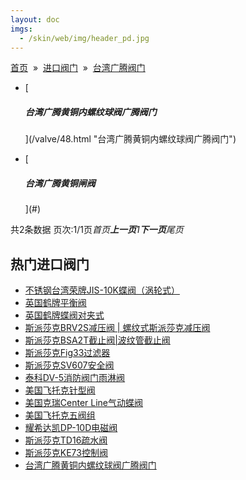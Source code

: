 ```yaml
---
layout: doc
imgs:
  - /skin/web/img/header_pd.jpg
---
```


[首页](/)  »  [进口阀门](#)  »  [台湾广腾阀门](#)

- [

  ##### 台湾广腾黄铜内螺纹球阀广腾阀门

  ](/valve/48.html "台湾广腾黄铜内螺纹球阀广腾阀门")

- [

  ##### 台湾广腾黄铜闸阀

  ](#)

共2条数据 页次:1/1页*首页**上一页**1**下一页**尾页*


## 热门进口阀门

- [不锈钢台湾荣牌JIS-10K蝶阀（涡轮式）](/valve/55.html '不锈钢台湾荣牌JIS-10K蝶阀（涡轮式）')
- [英国鹤牌平衡阀](#)
- [英国鹤牌蝶阀对夹式](/valve/69.html '英国鹤牌蝶阀对夹式')
- [斯派莎克BRV2S减压阀 | 螺纹式斯派莎克减压阀](#)
- [斯派莎克BSA2T截止阀|波纹管截止阀](#)
- [斯派莎克Fig33过滤器](#)
- [斯派莎克SV607安全阀](#)
- [泰科DV-5消防阀门雨淋阀](/valve/54.html '泰科DV-5消防阀门雨淋阀')
- [美国飞托克针型阀](/valve/70.html '美国飞托克针型阀')
- [美国克瑞Center Line气动蝶阀](/valve/44.html '美国克瑞Center Line气动蝶阀')
- [美国飞托克五阀组](/valve/51.html '美国飞托克五阀组')
- [耀希达凯DP-10D电磁阀](/valve/71.html '耀希达凯DP-10D电磁阀')
- [斯派莎克TD16疏水阀](#)
- [斯派莎克KE73控制阀](#)
- [台湾广腾黄铜内螺纹球阀广腾阀门](/valve/48.html '台湾广腾黄铜内螺纹球阀广腾阀门')

